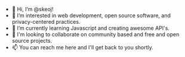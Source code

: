 - 👋 Hi, I’m @skeoj!
- 👀 I’m interested in web development, open source software, and privacy-centered practices.
- 🌱 I’m currently learning Javascript and creating awesome API's.
- 💞️ I'm looking to collaborate on community based and free and open source projects.
- 📫 You can reach me here and I'll get back to you shortly.

<!---
skojr/skojr is a ✨ special ✨ repository because its `README.md` (this file) appears on your GitHub profile.
You can click the Preview link to take a look at your changes.
--->
